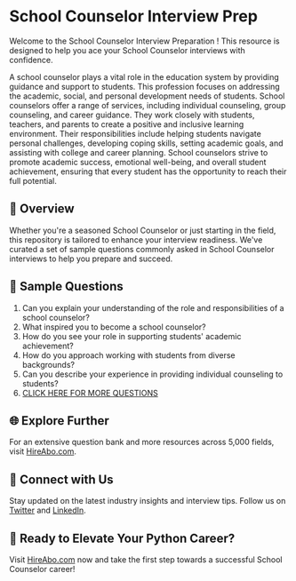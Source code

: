 # School Counselor Interview Prep

Welcome to the School Counselor Interview Preparation ! This resource is designed to help you ace your School Counselor interviews with confidence.

A school counselor plays a vital role in the education system by providing guidance and support to students. This profession focuses on addressing the academic, social, and personal development needs of students. School counselors offer a range of services, including individual counseling, group counseling, and career guidance. They work closely with students, teachers, and parents to create a positive and inclusive learning environment. Their responsibilities include helping students navigate personal challenges, developing coping skills, setting academic goals, and assisting with college and career planning. School counselors strive to promote academic success, emotional well-being, and overall student achievement, ensuring that every student has the opportunity to reach their full potential.

## 🚀 Overview

Whether you're a seasoned School Counselor or just starting in the field, this repository is tailored to enhance your interview readiness. We've curated a set of sample questions commonly asked in School Counselor interviews to help you prepare and succeed.

## 📝 Sample Questions

1. Can you explain your understanding of the role and responsibilities of a school counselor?
2. What inspired you to become a school counselor?
3. How do you see your role in supporting students' academic achievement?
4. How do you approach working with students from diverse backgrounds?
5. Can you describe your experience in providing individual counseling to students?
6. [CLICK HERE FOR MORE QUESTIONS](https://hireabo.com/job/4_2_0/School%20Counselor)

## 🌐 Explore Further

For an extensive question bank and more resources across 5,000 fields, visit [HireAbo.com](https://www.hireabo.com).

## 📱 Connect with Us

Stay updated on the latest industry insights and interview tips. Follow us on [Twitter](https://twitter.com/hireabo) and [LinkedIn](https://www.linkedin.com/in/hire-abo-3609972a8/).

## 🚀 Ready to Elevate Your Python Career?

Visit [HireAbo.com](https://www.hireabo.com) now and take the first step towards a successful School Counselor career!